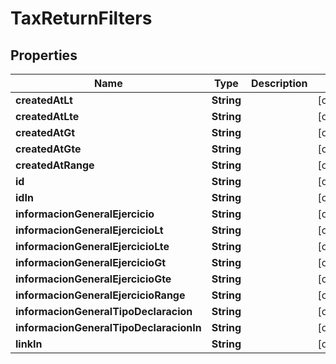 

# TaxReturnFilters


## Properties

| Name | Type | Description | Notes |
|------------ | ------------- | ------------- | -------------|
|**createdAtLt** | **String** |  |  [optional] |
|**createdAtLte** | **String** |  |  [optional] |
|**createdAtGt** | **String** |  |  [optional] |
|**createdAtGte** | **String** |  |  [optional] |
|**createdAtRange** | **String** |  |  [optional] |
|**id** | **String** |  |  [optional] |
|**idIn** | **String** |  |  [optional] |
|**informacionGeneralEjercicio** | **String** |  |  [optional] |
|**informacionGeneralEjercicioLt** | **String** |  |  [optional] |
|**informacionGeneralEjercicioLte** | **String** |  |  [optional] |
|**informacionGeneralEjercicioGt** | **String** |  |  [optional] |
|**informacionGeneralEjercicioGte** | **String** |  |  [optional] |
|**informacionGeneralEjercicioRange** | **String** |  |  [optional] |
|**informacionGeneralTipoDeclaracion** | **String** |  |  [optional] |
|**informacionGeneralTipoDeclaracionIn** | **String** |  |  [optional] |
|**linkIn** | **String** |  |  [optional] |



